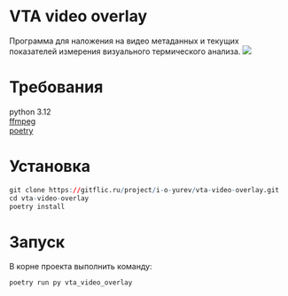 # VTA video overlay
Программа для наложения на видео метаданных и текущих показателей измерения визуального термического анализа.
![](https://gitflic.ru/project/i-o-yurev/vta-video-overlay/blob/raw?file=screenshot.png)

# Требования
python 3.12
<br/>
[ffmpeg](https://www.ffmpeg.org/download.html)
<br/>
[poetry](https://python-poetry.org/docs/)

# Установка
```r
git clone https://gitflic.ru/project/i-o-yurev/vta-video-overlay.git
cd vta-video-overlay
poetry install
```

# Запуск
В корне проекта выполнить команду:
```r
poetry run py vta_video_overlay
```